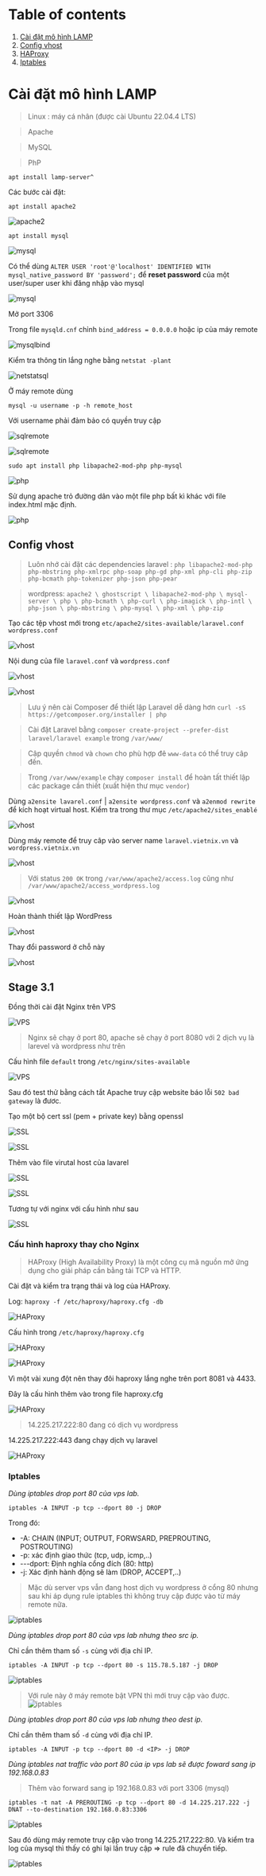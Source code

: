 
# Table of contents


1. [Cài đặt mô hình LAMP](#cai-dat-mo-hinh-lamp)
2. [Config vhost](#config-vhost)
3. [HAProxy](#cau-hinh-haproxy-thay-cho-Nginx)
3. [Iptables](#iptabless)




# Cài đặt mô hình LAMP 

> Linux : máy cá nhân (được cài Ubuntu 22.04.4 LTS)

> Apache

> MySQL

> PhP
  
 

``apt install lamp-server^``


Các bước cài đặt:

``apt install apache2``

![apache2](/Images/Stage3_1/apache_active.png)


``apt install mysql``

![mysql](/Images/Stage3_1/sql_active.png)


Có thể dùng  ``ALTER USER 'root'@'localhost' IDENTIFIED WITH mysql_native_password BY 'password';`` để **reset password** của một user/super user khi đăng nhập vào mysql 

![mysql](/Images/Stage3_1/mysql_root.png)


Mở port 3306

Trong file ``mysqld.cnf`` chỉnh ``bind_address = 0.0.0.0`` hoặc ip của máy remote 

![mysqlbind](/Images/Stage3_1/mysqld.png)


Kiểm tra thông tin lắng nghe bằng ``netstat -plant``

![netstatsql](/Images/Stage3_1/netstat_sql.png)



Ở máy remote dùng

``mysql -u username -p -h remote_host``

Với username phải đảm bảo có quyền truy cập

![sqlremote](/Images/Stage3_1/user_son.png)


![sqlremote](/Images/Stage3_1/remote_access_sql.png)


``sudo apt install php libapache2-mod-php php-mysql``


![php](/Images/Stage3_1/php.png)


Sử dụng apache trỏ đường dân vào một file php bất kì khác với file index.html mặc định.





![php](/Images/Stage3_1/php_test.png)



## Config vhost


> Luôn nhớ cài đặt các dependencies
laravel : ``php libapache2-mod-php php-mbstring php-xmlrpc php-soap php-gd php-xml php-cli php-zip php-bcmath php-tokenizer php-json php-pear``

>wordpress: ``apache2 \
                 ghostscript \
                 libapache2-mod-php \
                 mysql-server \
                 php \
                 php-bcmath \
                 php-curl \
                 php-imagick \
                 php-intl \
                 php-json \
                 php-mbstring \
                 php-mysql \
                 php-xml \
                 php-zip ``




Tạo các tệp vhost mới trong ``etc/apache2/sites-available/laravel.conf wordpress.conf``


![vhost](/Images/Stage3_1/create_vhost.png)


Nội dung của file ``laravel.conf`` và ``wordpress.conf``

![vhost](/Images/Stage3_1/laravel_config_content.png)


![vhost](/Images/Stage3_1/wordpress_config_content.png)

> Lưu ý nên cài Composer để thiết lập Laravel dễ dàng hơn 
``curl -sS https://getcomposer.org/installer | php``

>Cài đặt Laravel bằng ``composer create-project --prefer-dist laravel/laravel example`` trong ``/var/www/``

>Câp quyền ``chmod`` và ``chown`` cho phù hợp đê ``www-data`` có thể truy câp đến.

>Trong ``/var/www/example`` chạy ``composer install`` để hoàn tất thiết lập các package cần thiết (xuất hiện thư mục ``vendor``)

Dùng ``a2ensite lavarel.conf`` | ``a2ensite wordpress.conf`` và ``a2enmod rewrite`` để kích hoạt virtual host. Kiểm tra trong thư mục ``/etc/apache2/sites_enablé``

![vhost](/Images/Stage3_1/a2ensite_lararel.png)


Dùng máy remote để truy câp vào server name ``laravel.vietnix.vn`` và ``wordpress.vietnix.vn``


![vhost](/Images/Stage3_1/romote_to_2vhost.png)



> Với status ``200 OK`` trong ``/var/www/apache2/access.log`` cũng như ``/var/www/apache2/access_wordpress.log``

![vhost](/Images/Stage3_1/access_laravel.png)


Hoàn thành thiết lập WordPress

![vhost](/Images/Stage3_1/completee_set_up_wordpress.png)


Thay đổi password ở chỗ này



![vhost](/Images/Stage3_1/change_password.png)



## Stage 3.1

Đồng thời cài đặt Nginx trên VPS

![VPS](/Images/Stage3_1/nginx_status.png)


> Nginx sẽ chạy ở  port 80, apache sẽ chạy ở port 8080 với 2 dịch vụ là larevel và wordpress như trên


Cấu hình file ``default`` trong ``/etc/nginx/sites-available`` 



![VPS](/Images/Stage3_1/config_rproxy.png)


Sau đó test thử bằng cách tắt Apache truy cập website báo lỗi ``502 bad gateway`` là đươc.

Tạo một bộ cert ssl (pem + private key) bằng openssl


![SSL](/Images/Stage3_1/create_ssl.png)


![SSL](/Images/Stage3_1/certificate.png)

Thêm vào file virutal host của lavarel

![SSL](/Images/Stage3_1/ssl_content.png)

![SSL](/Images/Stage3_1/https.png)

Tương tự với nginx với cấu hình như sau 

![SSL](/Images/Stage3_1/nginx_ssl.png)

### Cấu hình haproxy thay cho Nginx


> HAProxy (High Availability Proxy) là một công cụ mã nguồn mở ứng dụng cho giải pháp cần bằng tải TCP và HTTP.

Cài đặt và kiểm tra trạng thái và log của HAProxy.

Log: ``haproxy -f /etc/haproxy/haproxy.cfg -db``

![HAProxy](/Images/Stage3_1/status_haproxy.png)

Cấu hình trong ``/etc/haproxy/haproxy.cfg``

![HAProxy](/Images/Stage3_1/stat_haproxy.png)


![HAProxy](/Images/Stage3_1/haproxy_statistic.png)


Vì một vài xung đột nên thay đôi haproxy lắng nghe trên port 8081 và 4433.


Đây là cấu hình thêm vào trong file haproxy.cfg

![HAProxy](/Images/Stage3_1/config_haproxy.png)

> 14.225.217.222:80 đang có dịch vụ wordpress

14.225.217.222:443 đang chạy dịch vụ laravel


![HAProxy](/Images/Stage3_1/result_haproxy.png)



### Iptables




_Dùng iptables drop port 80 của vps lab._

``iptables -A INPUT -p tcp --dport 80 -j DROP``

Trong đó: 
- -A: CHAIN (INPUT; OUTPUT, FORWSARD, PREPROUTING, POSTROUTING)
- -p: xác định giao thức (tcp, udp, icmp,..) 
- ---dport: Định nghĩa cổng đích (80: http)
- -j: Xác định hành động sẽ làm (DROP, ACCEPT,..)

>Mặc dù server vps vẫn đang host dịch vụ wordpress ở cổng 80 nhưng sau khi áp dụng rule iptables thì không truy cập được vào từ máy remote nữa.

![iptables](/Images/Stage3_1/drop_80.png)



_Dùng iptables drop port 80 của vps lab nhưng theo src ip._

Chỉ cần thêm tham số  ``-s`` cùng với địa chỉ IP.


``iptables -A INPUT -p tcp --dport 80 -s 115.78.5.187 -j DROP``


![iptables](/Images/Stage3_1/drop_from_src.png)

> Với rule này ở máy remote bật VPN thì mới truy cập vào được.
![iptables](/Images/Stage3_1/access_vpn.png)

_Dùng iptables drop port 80 của vps lab nhưng theo dest ip._

Chỉ cần thêm tham số  ``-d`` cùng với địa chỉ IP.

``iptables -A INPUT -p tcp --dport 80 -d <IP> -j DROP``




_Dùng iptables nat traffic vào port 80 của ip vps lab sẽ được foward sang ip 192.168.0.83_

> Thêm vào forward sang ip 192.168.0.83 với port 3306 (mysql)

``iptables -t nat -A PREROUTING -p tcp --dport 80 -d 14.225.217.222 -j DNAT --to-destination 192.168.0.83:3306``


![iptables](/Images/Stage3_1/add_rule_prerouting.png)

Sau đó dùng máy remote truy cập vào trong 14.225.217.222:80. Và kiểm tra log của mysql thì thấy có ghi lại lần truy cập => rule đã chuyển tiếp.

![iptables](/Images/Stage3_1/logmysql.png)
